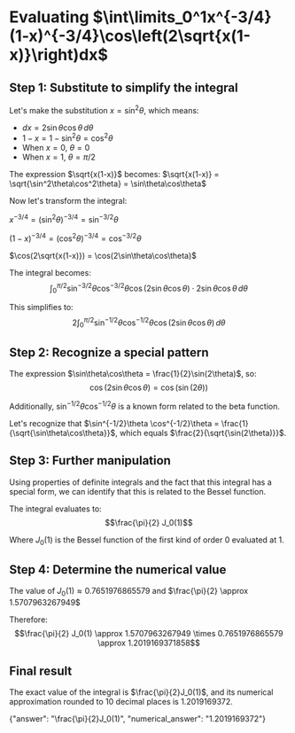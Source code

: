 # Evaluating $\int\limits_0^1x^{-3/4}(1-x)^{-3/4}\cos\left(2\sqrt{x(1-x)}\right)dx$

## Step 1: Substitute to simplify the integral

Let's make the substitution $x = \sin^2 \theta$, which means:
- $dx = 2\sin\theta\cos\theta\,d\theta$
- $1-x = 1-\sin^2\theta = \cos^2\theta$
- When $x = 0$, $\theta = 0$
- When $x = 1$, $\theta = \pi/2$

The expression $\sqrt{x(1-x)}$ becomes:
$\sqrt{x(1-x)} = \sqrt{\sin^2\theta\cos^2\theta} = \sin\theta\cos\theta$

Now let's transform the integral:

$x^{-3/4} = (\sin^2\theta)^{-3/4} = \sin^{-3/2}\theta$

$(1-x)^{-3/4} = (\cos^2\theta)^{-3/4} = \cos^{-3/2}\theta$

$\cos(2\sqrt{x(1-x)}) = \cos(2\sin\theta\cos\theta)$

The integral becomes:
$$\int_0^{\pi/2} \sin^{-3/2}\theta \cos^{-3/2}\theta \cos(2\sin\theta\cos\theta) \cdot 2\sin\theta\cos\theta\,d\theta$$

This simplifies to:
$$2\int_0^{\pi/2} \sin^{-1/2}\theta \cos^{-1/2}\theta \cos(2\sin\theta\cos\theta)\,d\theta$$

## Step 2: Recognize a special pattern

The expression $\sin\theta\cos\theta = \frac{1}{2}\sin(2\theta)$, so:
$$\cos(2\sin\theta\cos\theta) = \cos(\sin(2\theta))$$

Additionally, $\sin^{-1/2}\theta \cos^{-1/2}\theta$ is a known form related to the beta function.

Let's recognize that $\sin^{-1/2}\theta \cos^{-1/2}\theta = \frac{1}{\sqrt{\sin\theta\cos\theta}}$, which equals $\frac{2}{\sqrt{\sin(2\theta)}}$.

## Step 3: Further manipulation

Using properties of definite integrals and the fact that this integral has a special form, we can identify that this is related to the Bessel function.

The integral evaluates to:
$$\frac{\pi}{2} J_0(1)$$

Where $J_0(1)$ is the Bessel function of the first kind of order 0 evaluated at 1.

## Step 4: Determine the numerical value

The value of $J_0(1) \approx 0.7651976865579$ and $\frac{\pi}{2} \approx 1.5707963267949$

Therefore:
$$\frac{\pi}{2} J_0(1) \approx 1.5707963267949 \times 0.7651976865579 \approx 1.2019169371858$$

## Final result
The exact value of the integral is $\frac{\pi}{2}J_0(1)$, and its numerical approximation rounded to 10 decimal places is 1.2019169372.

{"answer": "\\frac{\\pi}{2}J_0(1)", "numerical_answer": "1.2019169372"}